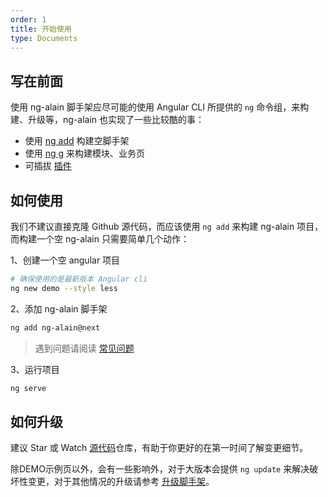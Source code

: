 ```yaml
---
order: 1
title: 开始使用
type: Documents
---
```


## 写在前面

使用 ng-alain 脚手架应尽可能的使用 Angular CLI 所提供的 `ng` 命令组，来构建、升级等，ng-alain 也实现了一些比较酷的事：

- 使用 [ng add](/cli/add) 构建空脚手架
- 使用 [ng g](/cli/generate) 来构建模块、业务页
- 可插拔 [插件](/cli/plugin)

## 如何使用

我们不建议直接克隆 Github 源代码，而应该使用 `ng add` 来构建 ng-alain 项目，而构建一个空 ng-alain 只需要简单几个动作：

1、创建一个空 angular 项目

```bash
# 确保使用的是最新版本 Angular cli
ng new demo --style less
```

2、添加 ng-alain 脚手架

```bash
ng add ng-alain@next
```

> 遇到问题请阅读 [常见问题](/docs/faq)

3、运行项目

```bash
ng serve
```

## 如何升级

建议 Star 或 Watch [源代码](https://github.com/ng-alain/ng-alain)仓库，有助于你更好的在第一时间了解变更细节。

除DEMO示例页以外，会有一些影响外，对于大版本会提供 `ng update` 来解决破坏性变更，对于其他情况的升级请参考 [升级脚手架](/docs/upgrade)。
